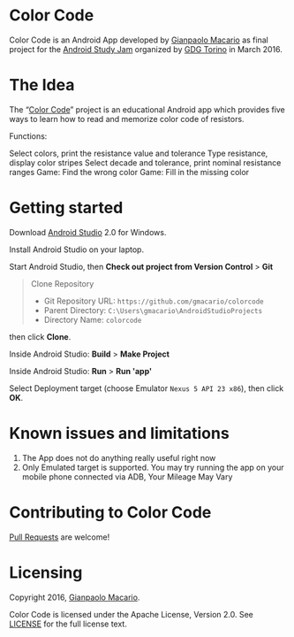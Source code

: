 # Color Code

Color Code is an Android App developed by [Gianpaolo Macario](https://gmacario.github.io/)
as final project for the [Android Study Jam](http://android-studyjam.eventbrite.it/) organized by [GDG Torino](https://www.facebook.com/gdgtorino) in March 2016.

The Idea
========

The “[Color Code](https://github.com/gmacario/colorcode)” project is an educational Android app which provides five ways to learn how to read and memorize color code of resistors.

Functions:

Select colors, print the resistance value and tolerance
Type resistance, display color stripes
Select decade and tolerance, print nominal resistance ranges
Game: Find the wrong color
Game: Fill in the missing color

Getting started
===============

Download [Android Studio](http://developer.android.com/sdk/index.html) 2.0 for Windows.

Install Android Studio on your laptop.

Start Android Studio, then **Check out project from Version Control** > **Git**

> Clone Repository
>
> * Git Repository URL: `https://github.com/gmacario/colorcode`
> * Parent Directory: `C:\Users\gmacario\AndroidStudioProjects`
> * Directory Name: `colorcode`

then click **Clone**.

Inside Android Studio: **Build** > **Make Project**

Inside Android Studio: **Run** > **Run 'app'**

Select Deployment target (choose Emulator `Nexus 5 API 23 x86`), then click **OK**.

Known issues and limitations
============================

1. The App does not do anything really useful right now
1. Only Emulated target is supported. You may try running the app on your mobile phone connected via ADB, Your Mileage May Vary

Contributing to Color Code
==========================

[Pull Requests](https://github.com/gmacario/colorcode/pulls) are welcome!

Licensing
=========

Copyright 2016, [Gianpaolo Macario](https://gmacario.github.io/).

Color Code is licensed under the Apache License, Version 2.0. See
[LICENSE](https://github.com/gmacario/colorcode/blob/master/LICENSE) for the full
license text.

<!-- EOF -->
